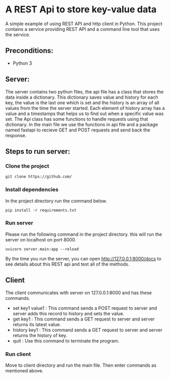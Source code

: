# A REST Api to store key-value data

A simple example of using REST API and http client in Python. This project contains a service providing REST API and a command line tool that uses the service.

## Preconditions:

- Python 3
## Server:
The server contains two python files, the api file has a class that stores the data inside a dictionary. This dictionary saves value and history for each key, the value is the last one which is set and the history is an array of all values from the time the server started. Each element of history array has a  value and a timestamps that helps us to find out when a specific value was set. The Api class has some functions to handle requests using that dictionary.
In the main file we use the functions in api file and a package named fastapi to recieve GET and POST requests and send back the response.
## Steps to run server:
### Clone the project

```
git clone https://github.com/
```

### Install dependencies
In the project directory run the command below.
```
pip install -r requirements.txt
```

### Run server
Please run the following command in the project directory. this will run the server on localhost on port 8000.

```
uvicorn server.main:app --reload
```
By the time you run the server, you can open http://127.0.0.1:8000/docs to see details about this REST api and test all of the methods.
## Client
The client communicates with server on 127.0.0.1:8000 and has these commands.
- set key1 value1 : This command sends a POST request to server and server adds this record to history and sets the value.
- get key1 : This command sends a GET request to server and server returns its latest value.
- history key1 : This command sends a GET request to server and server returns the history of key.
- quit : Use this command to terminate the program.

### Run client
Move to client directory and run the main file. Then enter commands as mentioned above.
